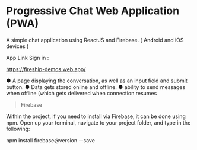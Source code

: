 # Progressive Chat Web Application (PWA) 

A simple chat application using ReactJS and Firebase. ( Android and iOS devices ) 

App Link Sign in : 

https://fireship-demos.web.app/

● A page displaying the conversation, as well as an input field and submit button.
● Data gets stored online and offline.
● ability to send messages when offline (which gets delivered when connection resumes

> Firebase
 
Within the project, if you need to install via Firebase, it can be done using npm. Open up your terminal, navigate to your project folder, and type in the following:

npm install firebase@version --save
